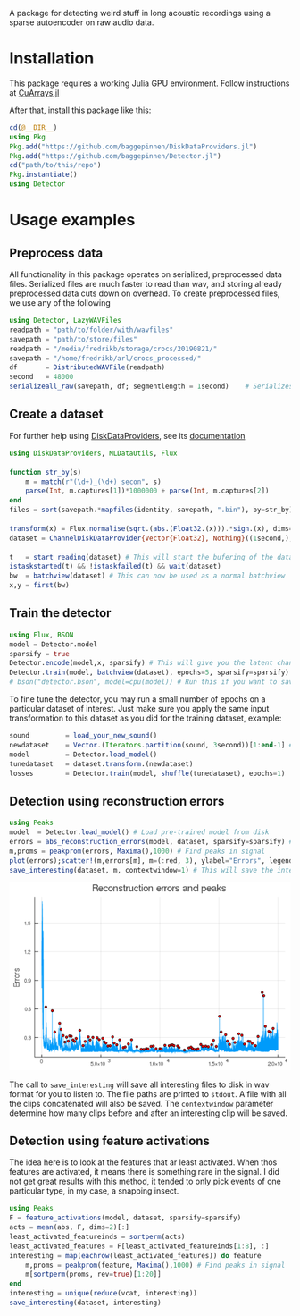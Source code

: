 A package for detecting weird stuff in long acoustic recordings using a sparse autoencoder on raw audio data.
# Installation
This package requires a working Julia GPU environment. Follow instructions at [CuArrays.jl](https://github.com/JuliaGPU/CuArrays.jl/)

After that, install this package like this:
```julia
cd(@__DIR__)
using Pkg
Pkg.add("https://github.com/baggepinnen/DiskDataProviders.jl")
Pkg.add("https://github.com/baggepinnen/Detector.jl")
cd("path/to/this/repo")
Pkg.instantiate()
using Detector
```

# Usage examples


## Preprocess data

All functionality in this package operates on serialized, preprocessed data files. Serialized files are much faster to read than wav, and storing already preprocessed data cuts down on overhead. To create preprocessed files, we use any of the following

```julia
using Detector, LazyWAVFiles
readpath = "path/to/folder/with/wavfiles"
savepath = "path/to/store/files"
readpath = "/media/fredrikb/storage/crocs/20190821/"
savepath = "/home/fredrikb/arl/crocs_processed/"
df       = DistributedWAVFile(readpath)
second   = 48000
serializeall_raw(savepath, df; segmentlength = 1second)    # Serializes raw audio waveforms, for autoencoding
```

## Create a dataset
For further help using [DiskDataProviders](https://github.com/baggepinnen/DiskDataProviders.jl), see its [documentation]((https://baggepinnen.github.io/DiskDataProviders.jl/latest))
```julia
using DiskDataProviders, MLDataUtils, Flux

function str_by(s)
    m = match(r"(\d+)_(\d+) secon", s)
    parse(Int, m.captures[1])*1000000 + parse(Int, m.captures[2])
end
files = sort(savepath.*mapfiles(identity, savepath, ".bin"), by=str_by)

transform(x) = Flux.normalise(sqrt.(abs.(Float32.(x))).*sign.(x), dims=1) # Some transformation you may want to do on the data
dataset = ChannelDiskDataProvider{Vector{Float32}, Nothing}((1second,), 12, 120, files=files, transform=transform)

t   = start_reading(dataset) # This will start the bufering of the dataset
istaskstarted(t) && !istaskfailed(t) && wait(dataset)
bw  = batchview(dataset) # This can now be used as a normal batchview
x,y = first(bw)
```

## Train the detector
```julia
using Flux, BSON
model = Detector.model
sparsify = true
Detector.encode(model,x, sparsify) # This will give you the latent channels of x
Detector.train(model, batchview(dataset), epochs=5, sparsify=sparsify) # Perform one epoch of training. This will take a long time, a figure will be displayed every now and then. This command can be executed several times
# bson("detector.bson", model=cpu(model)) # Run this if you want to save your trained model
```

To fine tune the detector, you may run a small number of epochs on a particular dataset of interest. Just make sure you apply the same input transformation to this dataset as you did for the training dataset, example:
```julia
sound         = load_your_new_sound()
newdataset    = Vector.(Iterators.partition(sound, 3second))[1:end-1] # remove the last datapoint as this is probably shorter
model         = Detector.load_model()
tunedataset   = dataset.transform.(newdataset)
losses        = Detector.train(model, shuffle(tunedataset), epochs=1)
```

## Detection using reconstruction errors
```julia
using Peaks
model  = Detector.load_model() # Load pre-trained model from disk
errors = abs_reconstruction_errors(model, dataset, sparsify=sparsify) # This will take a couple of minutes if done on a large dataset (about half the time of a training epoch)
m,proms = peakprom(errors, Maxima(),1000) # Find peaks in signal
plot(errors);scatter!(m,errors[m], m=(:red, 3), ylabel="Errors", legend=false)
save_interesting(dataset, m, contextwindow=1) # This will save the interesting clips to a folder on disk
```
![window](figs/peaks.png)

The call to `save_interesting` will save all interesting files to disk in wav format for you to listen to. The file paths are printed to `stdout`. A file with all the clips concatenated will also be saved. The `contextwindow` parameter determine how many clips before and after an interesting clip will be saved.

## Detection using feature activations
The idea here is to look at the features that ar least activated. When thos features are activated, it means there is something rare in the signal. I did not get great results with this method, it tended to only pick events of one particular type, in my case, a snapping insect.
```julia
using Peaks
F = feature_activations(model, dataset, sparsify=sparsify)
acts = mean(abs, F, dims=2)[:]
least_activated_featureinds = sortperm(acts)
least_activated_features = F[least_activated_featureinds[1:8], :]
interesting = map(eachrow(least_activated_features)) do feature
    m,proms = peakprom(feature, Maxima(),1000) # Find peaks in signal
    m[sortperm(proms, rev=true)[1:20]]
end
interesting = unique(reduce(vcat, interesting))
save_interesting(dataset, interesting)
```
